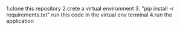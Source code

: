 1.clone this repository
2.crete a virtual environment
3. "pip install -r requirements.txt" run this code in the virtual env terminal
4.run the application
